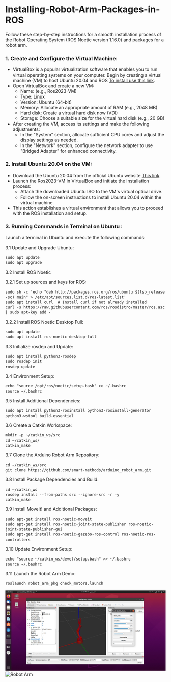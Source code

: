 # Installing-Robot-Arm-Packages-in-ROS
Follow these step-by-step instructions for a smooth installation process of the Robot Operating System (ROS Noetic version 1.16.0) and packages for a robot arm.
### 1. Create and Configure the Virtual Machine:
- VirtualBox is a popular virtualization software that enables you to run virtual operating systems on your computer. Begin by creating a virtual machine (VM) to host Ubuntu 20.04 and ROS [To install use this link](https://www.virtualbox.org/wiki/Downloads).
- Open VirtualBox and create a new VM:
  - Name: (e.g., Ros2023-VM)
  - Type: Linux
  - Version: Ubuntu (64-bit)
  - Memory: Allocate an appropriate amount of RAM (e.g., 2048 MB)
  - Hard disk: Create a virtual hard disk now (VDI)
  - Storage: Choose a suitable size for the virtual hard disk (e.g., 20 GB)
- After creating the VM, access its settings and make the following adjustments:
  - In the "System" section, allocate sufficient CPU cores and adjust the display settings as needed.
  - In the "Network" section, configure the network adapter to use "Bridged Adapter" for enhanced connectivity.
### 2. Install Ubuntu 20.04 on the VM:
-  Download the Ubuntu 20.04 from the official Ubuntu website [This link](https://releases.ubuntu.com/20.04/).
- Launch the Ros2023-VM in VirtualBox and initiate the installation process:
  - Attach the downloaded Ubuntu ISO to the VM's virtual optical drive.
  - Follow the on-screen instructions to install Ubuntu 20.04 within the virtual machine.
- This action establishes a virtual environment that allows you to proceed with the ROS installation and setup.

### 3. Running Commands in Terminal on Ubuntu :
Launch a terminal in Ubuntu and execute the following commands:

3.1 Update and Upgrade Ubuntu:
```
sudo apt update
sudo apt upgrade
```
3.2 Install ROS Noetic

  3.2.1 Set up sources and keys for ROS:
```
sudo sh -c 'echo "deb http://packages.ros.org/ros/ubuntu $(lsb_release -sc) main" > /etc/apt/sources.list.d/ros-latest.list'
sudo apt install curl  # Install curl if not already installed
curl -s https://raw.githubusercontent.com/ros/rosdistro/master/ros.asc | sudo apt-key add -
```
  3.2.2 Install ROS Noetic Desktop Full:
```
sudo apt update
sudo apt install ros-noetic-desktop-full
```
3.3 Initialize rosdep and Update:
```
sudo apt install python3-rosdep
sudo rosdep init
rosdep update
```
3.4 Environment Setup:
```
echo "source /opt/ros/noetic/setup.bash" >> ~/.bashrc
source ~/.bashrc
```
3.5 Install Additional Dependencies:

```
sudo apt install python3-rosinstall python3-rosinstall-generator python3-wstool build-essential
```
3.6 Create a Catkin Workspace:
```
mkdir -p ~/catkin_ws/src
cd ~/catkin_ws/
catkin_make
```
3.7 Clone the Arduino Robot Arm Repository:
```
cd ~/catkin_ws/src
git clone https://github.com/smart-methods/arduino_robot_arm.git
```

3.8 Install Package Dependencies and Build:
```
cd ~/catkin_ws
rosdep install --from-paths src --ignore-src -r -y
catkin_make
```
3.9 Install MoveIt! and Additional Packages:

```
sudo apt-get install ros-noetic-moveit
sudo apt-get install ros-noetic-joint-state-publisher ros-noetic-joint-state-publisher-gui
sudo apt-get install ros-noetic-gazebo-ros-control ros-noetic-ros-controllers
```
3.10 Update Environment Setup:
```
echo "source ~/catkin_ws/devel/setup.bash" >> ~/.bashrc
source ~/.bashrc
```

3.11 Launch the Robot Arm Demo:
```
roslaunch robot_arm_pkg check_motors.launch
```

![image1](https://github.com/LatifahAbuhamamah/Installing-Robot-Arm-Packages-in-ROS/blob/main/Robot%20Arm.jpeg)
![Robot Arm](https://github.com/LatifahAbuhamamah/Installing-Robot-Arm-Packages-in-ROS/assets/139233344/6ffaa860-01ed-4b85-aea9-d00424fc5dba)






